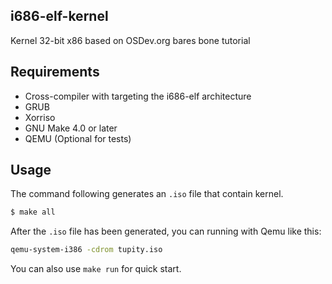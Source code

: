 ## i686-elf-kernel
Kernel 32-bit x86 based on OSDev.org bares bone tutorial

## Requirements
- Cross-compiler with targeting the i686-elf architecture
- GRUB
- Xorriso
- GNU Make 4.0 or later
- QEMU (Optional for tests)

## Usage
The command following generates an `.iso` file that contain kernel.
```bash
$ make all
```

After the `.iso` file has been generated, you can running with Qemu like this:
```bash
qemu-system-i386 -cdrom tupity.iso
```

You can also use `make run` for quick start.
